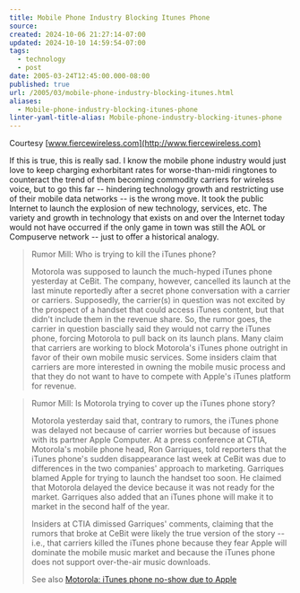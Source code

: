 ```yaml
---
title: Mobile Phone Industry Blocking Itunes Phone
source: 
created: 2024-10-06 21:27:14-07:00
updated: 2024-10-10 14:59:54-07:00
tags:
  - technology
  - post
date: 2005-03-24T12:45:00.000-08:00
published: true
url: /2005/03/mobile-phone-industry-blocking-itunes.html
aliases:
  - Mobile-phone-industry-blocking-itunes-phone
linter-yaml-title-alias: Mobile-phone-industry-blocking-itunes-phone
---
```



Courtesy [www.fiercewireless.com](http://www.fiercewireless.com)  
  
If this is true, this is really sad. I know the mobile phone industry would just love to keep charging exhorbitant rates for worse-than-midi ringtones to counteract the trend of them becoming commodity carriers for wireless voice, but to go this far -- hindering technology growth and restricting use of their mobile data networks -- is the wrong move. It took the public Internet to launch the explosion of new technology, services, etc. The variety and growth in technology that exists on and over the Internet today would not have occurred if the only game in town was still the AOL or Compuserve network -- just to offer a historical analogy.  
  

>   
> Rumor Mill: Who is trying to kill the iTunes phone?  
>   
> Motorola was supposed to launch the much-hyped iTunes phone yesterday at CeBit. The company, however, cancelled its launch at the last minute reportedly after a secret phone conversation with a carrier or carriers. Supposedly, the carrier(s) in question was not excited by the prospect of a handset that could access iTunes content, but that didn't include them in the revenue share. So, the rumor goes, the carrier in question bascially said they would not carry the iTunes phone, forcing Motorola to pull back on its launch plans. Many claim that carriers are working to block Motorola's iTunes phone outright in favor of their own mobile music services. Some insiders claim that carriers are more interested in owning the mobile music process and that they do not want to have to compete with Apple's iTunes platform for revenue.  

  
  

>   
> Rumor Mill: Is Motorola trying to cover up the iTunes phone story?  
>   
> Motorola yesterday said that, contrary to rumors, the iTunes phone was delayed not because of carrier worries but because of issues with its partner Apple Computer. At a press conference at CTIA, Motorola's mobile phone head, Ron Garriques, told reporters that the iTunes phone's sudden disappearance last week at CeBit was due to differences in the two companies' approach to marketing. Garriques blamed Apple for trying to launch the handset too soon. He claimed that Motorola delayed the device because it was not ready for the market. Garriques also added that an iTunes phone will make it to market in the second half of the year.  
>   
> Insiders at CTIA dimissed Garriques' comments, claiming that the rumors that broke at CeBit were likely the true version of the story -- i.e., that carriers killed the iTunes phone because they fear Apple will dominate the mobile music market and because the iTunes phone does not support over-the-air music downloads.  
>   
> See also [Motorola: iTunes phone no-show due to Apple](http://www.theregister.co.uk/2005/03/16/apple_moto_itunes_phone/)